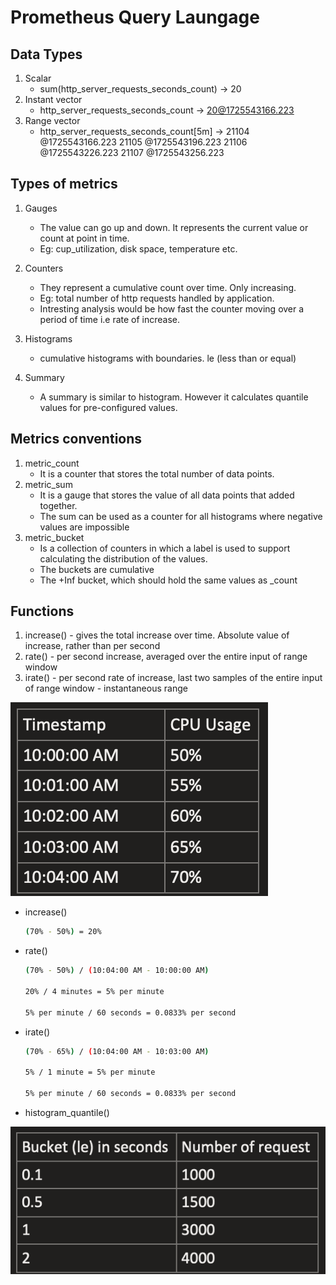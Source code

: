 # Prometheus Query Laungage

## Data Types

1. Scalar
    * sum(http_server_requests_seconds_count) -> 20
2. Instant vector
    * http_server_requests_seconds_count -> 20@1725543166.223
3. Range vector
    * http_server_requests_seconds_count[5m] -> 21104 @1725543166.223
                                                21105 @1725543196.223
                                                21106 @1725543226.223
                                                21107 @1725543256.223

## Types of metrics

1. Gauges
    * The value can go up and down. It represents the current value or count at point in time.
    * Eg: cup_utilization, disk space, temperature etc.

2. Counters
    * They represent a cumulative count over time. Only increasing.
    * Eg: total number of http requests handled by application.
    * Intresting analysis would be how fast the counter moving over a period of time i.e rate of increase.

3. Histograms
    * cumulative histograms with boundaries. le (less than or equal)

4. Summary
    * A summary is similar to histogram. However it calculates quantile values for pre-configured values.

## Metrics conventions

1. metric_count
    * It is a counter that stores the total number of data points.
2. metric_sum
    * It is a gauge that stores the value of all data points that added together.
    * The sum can be used as a counter for all histograms where negative values are impossible
3. metric_bucket
    * Is a collection of counters in which a label is used to support calculating the distribution of the values.
    * The buckets are cumulative
    * The +Inf bucket, which should hold the same values as _count

## Functions

1. increase() - gives the total increase over time. Absolute value of increase, rather than per second
2. rate() - per second increase, averaged over the entire input of range window
3. irate() - per second rate of increase, last two samples of the entire input of range window - instantaneous range

![alt text](image.png)

* increase()

    ```sh
    (70% - 50%) = 20%
    ```

* rate()

    ```sh
    (70% - 50%) / (10:04:00 AM - 10:00:00 AM) 

    20% / 4 minutes = 5% per minute

    5% per minute / 60 seconds = 0.0833% per second
    ```

* irate()

    ```sh
    (70% - 65%) / (10:04:00 AM - 10:03:00 AM)

    5% / 1 minute = 5% per minute

    5% per minute / 60 seconds = 0.0833% per second
    ```

* histogram_quantile()

![alt text](image-1.png)

```sh

```
